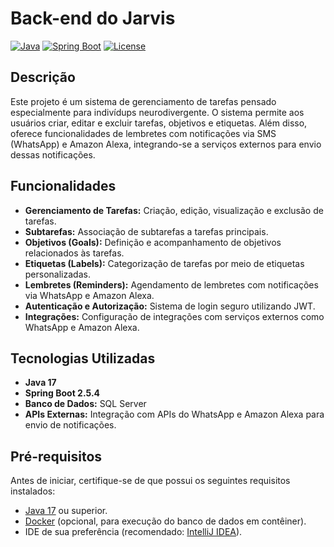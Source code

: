 # Back-end do Jarvis

[![Java](https://img.shields.io/badge/Java-17-blue)](https://www.oracle.com/java/technologies/javase/jdk17-archive-downloads.html)
[![Spring Boot](https://img.shields.io/badge/Spring%20Boot-2.5.4-brightgreen)](https://spring.io/projects/spring-boot)
[![License](https://img.shields.io/badge/license-MIT-blue)](LICENSE)

## Descrição

Este projeto é um sistema de gerenciamento de tarefas pensado especialmente para indivídups neurodivergente. O sistema permite aos usuários criar, editar e excluir tarefas, objetivos e etiquetas. Além disso, oferece funcionalidades de lembretes com notificações via SMS (WhatsApp) e Amazon Alexa, integrando-se a serviços externos para envio dessas notificações.

## Funcionalidades

- **Gerenciamento de Tarefas:** Criação, edição, visualização e exclusão de tarefas.
- **Subtarefas:** Associação de subtarefas a tarefas principais.
- **Objetivos (Goals):** Definição e acompanhamento de objetivos relacionados às tarefas.
- **Etiquetas (Labels):** Categorização de tarefas por meio de etiquetas personalizadas.
- **Lembretes (Reminders):** Agendamento de lembretes com notificações via WhatsApp e Amazon Alexa.
- **Autenticação e Autorização:** Sistema de login seguro utilizando JWT.
- **Integrações:** Configuração de integrações com serviços externos como WhatsApp e Amazon Alexa.

## Tecnologias Utilizadas

- **Java 17**
- **Spring Boot 2.5.4**
- **Banco de Dados:** SQL Server
- **APIs Externas:** Integração com APIs do WhatsApp e Amazon Alexa para envio de notificações.

## Pré-requisitos

Antes de iniciar, certifique-se de que possui os seguintes requisitos instalados:

- [Java 17](https://www.oracle.com/java/technologies/javase/jdk17-archive-downloads.html) ou superior.
- [Docker](https://www.docker.com/get-started) (opcional, para execução do banco de dados em contêiner).
- IDE de sua preferência (recomendado: [IntelliJ IDEA](https://www.jetbrains.com/idea/download/)).
